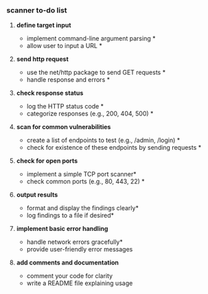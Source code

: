 ### scanner to-do list

1. **define target input**
   - implement command-line argument parsing *
   - allow user to input a URL *

2. **send http request**
   - use the net/http package to send GET requests *
   - handle response and errors *

3. **check response status**
   - log the HTTP status code *
   - categorize responses (e.g., 200, 404, 500) *

4. **scan for common vulnerabilities**
   - create a list of endpoints to test (e.g., /admin, /login) * 
   - check for existence of these endpoints by sending requests *

5. **check for open ports**
   - implement a simple TCP port scanner* 
   - check common ports (e.g., 80, 443, 22) *

6. **output results**
   - format and display the findings clearly*
   - log findings to a file if desired*

7. **implement basic error handling**
   - handle network errors gracefully*
   - provide user-friendly error messages

8. **add comments and documentation**
   - comment your code for clarity
   - write a README file explaining usage

